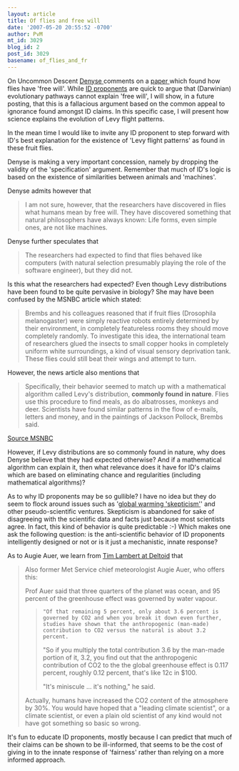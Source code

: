```yaml
---
layout: article
title: Of flies and free will
date: '2007-05-20 20:55:52 -0700'
author: PvM
mt_id: 3029
blog_id: 2
post_id: 3029
basename: of_flies_and_fr
---
```

On Uncommon Descent [Denyse ](http://www.uncommondescent.com/intelligent-design/more-on-the-fruit-flies-that-think/)comments on a [paper ](http://www.plosone.org/article/fetchArticle.action?articleURI=info:doi/10.1371/journal.pone.0000443) which found how flies have 'free will'. While [ID proponents](http://www.uncommondescent.com/intelligent-design/flies-show-free-will/) are quick to argue that (Darwinian) evolutionary pathways cannot explain 'free will', I will show, in a future posting, that this is a fallacious argument based on the common appeal to ignorance found amongst ID claims. In this specific case, I will present how science explains the evolution of Levy flight patterns.

In the mean time I would like to invite any ID proponent to step forward with ID's best explanation for the existence of 'Levy flight patterns' as found in these fruit flies.

Denyse is making a very important concession, namely by dropping the validity of the 'specification' argument. Remember that much of ID's logic is based on the existence of similarities between animals and 'machines'.

Denyse admits however that 

> I am not sure, however, that the researchers have discovered in flies what humans mean by free will. They have discovered something that natural philosophers have always known: Life forms, even simple ones, are not like machines.

Denyse further speculates that

> The researchers had expected to find that flies behaved like computers (with natural selection presumably playing the role of the software engineer), but they did not.

Is this what the researchers had expected? Even though Levy distributions have been found to be quite pervasive in biology?  She may have been confused by the MSNBC article which stated:

>  Brembs and his colleagues reasoned that if fruit flies (Drosophila melanogaster) were simply reactive robots entirely determined by their environment, in completely featureless rooms they should move completely randomly. To investigate this idea, the international team of researchers glued the insects to small copper hooks in completely uniform white surroundings, a kind of visual sensory deprivation tank. These flies could still beat their wings and attempt to turn.

However, the news article also mentions that

> Specifically, their behavior seemed to match up with a mathematical algorithm called Levy's distribution, **commonly found in nature**. Flies use this procedure to find meals, as do albatrosses, monkeys and deer. Scientists have found similar patterns in the flow of e-mails, letters and money, and in the paintings of Jackson Pollock, Brembs said.


[Source MSNBC](http://www.msnbc.msn.com/id/18684016/)

However, if Levy distributions are so commonly found in nature, why does Denyse believe that they had expected otherwise? And if a mathematical algorithm can explain it, then what relevance does it have for ID's claims which are based on eliminating chance and regularities (including mathematical algorithms)?

As to why ID proponents may be so gullible? I have no idea but they do seem to flock around issues such as '[global warming 'skepticism'](http://www.uncommondescent.com/off-topic/professor-of-atmospheric-science-says-global-warming-a-myth/)' and other pseudo-scientific ventures. Skepticism is abandoned for sake of disagreeing with the scientific data and facts just because most scientists agree. In fact, this kind of behavior is quite predictable :-) Which makes one ask the following question: is the anti-scientific behavior of ID proponents intelligently designed or not or is it just a mechanistic, innate response?

As to Augie Auer, we learn from [Tim Lambert at Deltoid](http://scienceblogs.com/deltoid/2006/05/you_too_can_be_a_leading_clima.php) that 

> Also former Met Service chief meteorologist Augie Auer, who offers this:
> 
> Prof Auer said that three quarters of the planet was ocean, and 95 percent of the greenhouse effect was governed by water vapour.
> 
> >     "Of that remaining 5 percent, only about 3.6 percent is governed by CO2 and when you break it down even further, studies have shown that the anthropogenic (man-made) contribution to CO2 versus the natural is about 3.2 percent.
> > 
> > "So if you multiply the total contribution 3.6 by the man-made portion of it, 3.2, you find out that the anthropogenic contribution of CO2 to the the global greenhouse effect is 0.117 percent, roughly 0.12 percent, that's like 12c in $100.
> > 
> > "It's miniscule ... it's nothing," he said.
> 
> Actually, humans have increased the CO2 content of the atmosphere by 30%. You would have hoped that a "leading climate scientist", or a climate scientist, or even a plain old scientist of any kind would not have got something so basic so wrong.

It's fun to educate ID proponents, mostly because I can predict that much of their claims can be shown to be ill-informed, that seems to be the cost of giving in to the innate response of 'fairness' rather than relying on a more informed approach.
